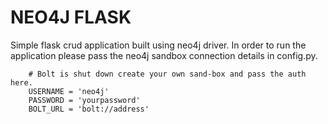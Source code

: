 # NEO4J FLASK 

Simple flask crud application built using neo4j driver. In order to run the application please pass the neo4j sandbox connection details in config.py.

```
    # Bolt is shut down create your own sand-box and pass the auth here.
    USERNAME = 'neo4j'
    PASSWORD = 'yourpassword'
    BOLT_URL = 'bolt://address'
```